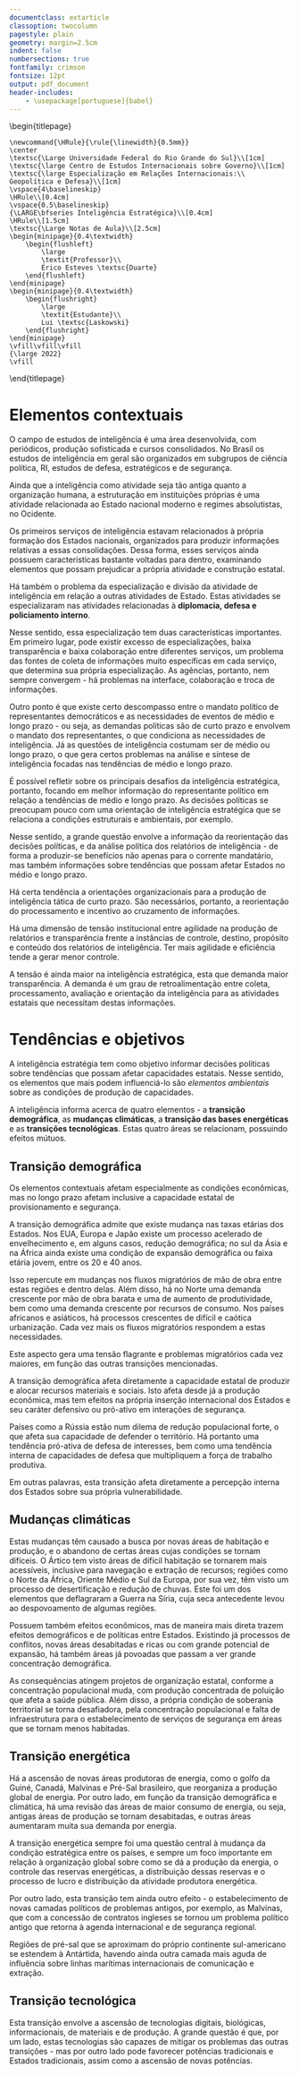```yaml
---
documentclass: extarticle
classoption: twocolumn
pagestyle: plain
geometry: margin=2.5cm
indent: false
numbersections: true
fontfamily: crimson
fontsize: 12pt
output: pdf_document
header-includes:
    - \usepackage[portuguese]{babel}
---
```

\begin{titlepage}

    \newcommand{\HRule}{\rule{\linewidth}{0.5mm}}
    \center
    \textsc{\Large Universidade Federal do Rio Grande do Sul}\\[1cm]
    \textsc{\large Centro de Estudos Internacionais sobre Governo}\\[1cm]
    \textsc{\large Especialização em Relações Internacionais:\\ Geopolítica e Defesa}\\[1cm]
    \vspace{4\baselineskip}
    \HRule\\[0.4cm]
    \vspace{0.5\baselineskip}
    {\LARGE\bfseries Inteligência Estratégica}\\[0.4cm]
    \HRule\\[1.5cm]
    \textsc{\Large Notas de Aula}\\[2.5cm]
    \begin{minipage}{0.4\textwidth}
        \begin{flushleft}
            \large
            \textit{Professor}\\
            Érico Esteves \textsc{Duarte}
        \end{flushleft}
    \end{minipage}
    \begin{minipage}{0.4\textwidth}
        \begin{flushright}
            \large
            \textit{Estudante}\\
            Lui \textsc{Laskowski}
        \end{flushright}
    \end{minipage}
    \vfill\vfill\vfill
    {\large 2022}
    \vfill

\end{titlepage}

# Elementos contextuais

O campo de estudos de inteligência é uma área desenvolvida, com periódicos, produção sofisticada e cursos consolidados. No Brasil os estudos de inteligência em geral são organizados em subgrupos de ciência política, RI, estudos de defesa, estratégicos e de segurança.

Ainda que a inteligência como atividade seja tão antiga quanto a organização humana, a estruturação em instituições próprias é uma atividade relacionada ao Estado nacional moderno e regimes absolutistas, no Ocidente.

Os primeiros serviços de inteligência estavam relacionados à própria formação dos Estados nacionais, organizados para produzir informações relativas a essas consolidações. Dessa forma, esses serviços ainda possuem características bastante voltadas para dentro, examinando elementos que possam prejudicar a própria atividade e construção estatal.

Há também o problema da especialização e divisão da atividade de inteligência em relação a outras atividades de Estado. Estas atividades se especializaram nas atividades relacionadas à **diplomacia, defesa e policiamento interno**.

Nesse sentido, essa especialização tem duas características importantes. Em primeiro lugar, pode existir excesso de especializações, baixa transparência e baixa colaboração entre diferentes serviços, um problema das fontes de coleta de informações muito específicas em cada serviço, que determina sua própria especialização. As agências, portanto, nem sempre convergem - há problemas na interface, colaboração e troca de informações.

Outro ponto é que existe certo descompasso entre o mandato político de representantes democráticos e as necessidades de eventos de médio e longo prazo - ou seja, as demandas políticas são de curto prazo e envolvem o mandato dos representantes, o que condiciona as necessidades de inteligência. Já as questões de inteligência costumam ser de médio ou longo prazo, o que gera certos problemas na análise e síntese de inteligência focadas nas tendências de médio e longo prazo.

É possível refletir sobre os principais desafios da inteligência estratégica, portanto, focando em melhor informação do representante político em relação a tendências de médio e longo prazo. As decisões políticas se preocupam pouco com uma orientação de inteligência estratégica que se relaciona a condições estruturais e ambientais, por exemplo.

Nesse sentido, a grande questão envolve a informação da reorientação das decisões políticas, e da análise política dos relatórios de inteligência - de forma a produzir-se benefícios não apenas para o corrente mandatário, mas também informações sobre tendências que possam afetar Estados no médio e longo prazo.

Há certa tendência a orientações organizacionais para a produção de inteligência tática de curto prazo. São necessários, portanto, a reorientação do processamento e incentivo ao cruzamento de informações.

Há uma dimensão de tensão institucional entre agilidade na produção de relatórios e transparência frente a instâncias de controle, destino, propósito e conteúdo dos relatórios de inteligência. Ter mais agilidade e eficiência tende a gerar menor controle.

A tensão é ainda maior na inteligência estratégica, esta que demanda maior transparência. A demanda é um grau de retroalimentação entre coleta, processamento, avaliação e orientação da inteligência para as atividades estatais que necessitam destas informações.

# Tendências e objetivos

A inteligência estratégia tem como objetivo informar decisões políticas sobre tendências que possam afetar capacidades estatais. Nesse sentido, os elementos que mais podem influenciá-lo são *elementos ambientais* sobre as condições de produção de capacidades.

A inteligência informa acerca de quatro elementos - a **transição demográfica**, as **mudanças climáticas**, a **transição das bases energéticas** e as **transições tecnológicas**. Estas quatro áreas se relacionam, possuindo efeitos mútuos.

## Transição demográfica

Os elementos contextuais afetam especialmente as condições econômicas, mas no longo prazo afetam inclusive a capacidade estatal de provisionamento e segurança.

A transição demográfica admite que existe mudança nas taxas etárias dos Estados. Nos EUA, Europa e Japão existe um processo acelerado de envelhecimento e, em alguns casos, redução demográfica; no sul da Ásia e na África ainda existe uma condição de expansão demográfica ou faixa etária jovem, entre os 20 e 40 anos. 

Isso repercute em mudanças nos fluxos migratórios de mão de obra entre estas regiões e dentro delas. Além disso, há no Norte uma demanda crescente por mão de obra barata e uma de aumento de produtividade, bem como uma demanda crescente por recursos de consumo. Nos países africanos e asiáticos, há processos crescentes de difícil e caótica urbanização. Cada vez mais os fluxos migratórios respondem a estas necessidades.

Este aspecto gera uma tensão flagrante e problemas migratórios cada vez maiores, em função das outras transições mencionadas.

A transição demográfica afeta diretamente a capacidade estatal de produzir e alocar recursos materiais e sociais. Isto afeta desde já a produção econômica, mas tem efeitos na própria inserção internacional dos Estados e seu caráter defensivo ou pró-ativo em interações de segurança.

Países como a Rússia estão num dilema de redução populacional forte, o que afeta sua capacidade de defender o território. Há portanto uma tendência pró-ativa de defesa de interesses, bem como uma tendência interna de capacidades de defesa que multipliquem a força de trabalho produtiva.

Em outras palavras, esta transição afeta diretamente a percepção interna dos Estados sobre sua própria vulnerabilidade.

## Mudanças climáticas

Estas mudanças têm causado a busca por novas áreas de habitação e produção, e o abandono de certas áreas cujas condições se tornam difíceis. O Ártico tem visto áreas de difícil habitação se tornarem mais acessíveis, inclusive para navegação e extração de recursos; regiões como o Norte da África, Oriente Médio e Sul da Europa, por sua vez, têm visto um processo de desertificação e redução de chuvas. Este foi um dos elementos que deflagraram a Guerra na Síria, cuja seca antecedente levou ao despovoamento de algumas regiões.

Possuem também efeitos econômicos, mas de maneira mais direta trazem efeitos demográficos e de políticas entre Estados. Existindo já processos de conflitos, novas áreas desabitadas e ricas ou com grande potencial de expansão, há também áreas já povoadas que passam a ver grande concentração demográfica.

As consequências atingem projetos de organização estatal, conforme a concentração populacional muda, com produção concentrada de poluição que afeta a saúde pública. Além disso, a própria condição de soberania territorial se torna desafiadora, pela concentração populacional e falta de infraestrutura para o estabelecimento de serviços de segurança em áreas que se tornam menos habitadas.

## Transição energética

Há a ascensão de novas áreas produtoras de energia, como o golfo da Guiné, Canadá, Malvinas e Pré-Sal brasileiro, que reorganiza a produção global de energia. Por outro lado, em função da transição demográfica e climática, há uma revisão das áreas de maior consumo de energia, ou seja, antigas áreas de produção se tornam desabitadas, e outras áreas aumentaram muita sua demanda por energia.

A transição energética sempre foi uma questão central à mudança da condição estratégica entre os países, e sempre um foco importante em relação à organização global sobre como se dá a produção da energia, o controle das reservas energéticas, a distribuição dessas reservas e o processo de lucro e distribuição da atividade produtora energética.

Por outro lado, esta transição tem ainda outro efeito - o estabelecimento de novas camadas políticos de problemas antigos, por exemplo, as Malvinas, que com a concessão de contratos ingleses se tornou um problema político antigo que retorna à agenda internacional e de segurança regional.

Regiões de pré-sal que se aproximam do próprio continente sul-americano se estendem à Antártida, havendo ainda outra camada mais aguda de influência sobre linhas marítimas internacionais de comunicação e extração.

## Transição tecnológica

Esta transição envolve a ascensão de tecnologias digitais, biológicas, informacionais, de materiais e de produção. A grande questão é que, por um lado, estas tecnologias são capazes de mitigar os problemas das outras transições - mas por outro lado pode favorecer potências tradicionais e Estados tradicionais, assim como a ascensão de novas potências.